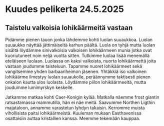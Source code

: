 # Kuudes pelikerta 24.5.2025

## Taistelu valkoisia lohikäärmeitä vastaan

Pidämme pienen tauon jonka lähdemme kohti luolan suuaukkoa. Luolan suuaukko näyttää jättimäiseltä karhun päältä. Luola on tyhjä mutta luolan sisältä löydämme sinivalkoisia valkoisen lohikäärmeen munia jotka ovat kuoriutuneet noin neljä vuotta sitten. Tutkimme luolaa lisää menemällä eteläiseen luolaan. Luolassa on kaksi valkoista, nuorta lohikäärmettä joita vastaan joudumme taisteluun. Tapamme nuoret lohikäärmeet sekä vangitsemme yhden barbaariheimon jäsenen. Yhtäkkiä iso valkoinen lohikäärme ilmestyy luolan suuaukolle, peräännymme taktisesti pienen onkalon kautta ulos luolasta. Löydämme piilon lohikäärmeeltä, mutta joudumme lumimyrskyn keskelle.

Jatkamme matkaa kohti Caer-Konigin kylää. Matkalla näemme frost giantin ratsastamassa mammutilla, hän ei näe meitä. Saavumme Northen Ligthin majataloon, annamme varastetun lyhdyn takaisin. Kerromme muista vihollisista paitsi lohikäärmeistä. Kuuleman mukaan Easthavenissa osattaisiin auttaa kristallien kanssa. Meemme tekemään kauppaa.
